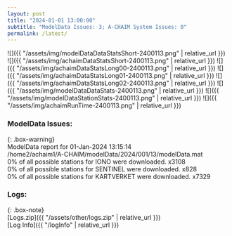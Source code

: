 ```yaml
---
layout: post
title: "2024-01-01 13:00:00"
subtitle: "ModelData Issues: 3; A-CHAIM System Issues: 0"
permalink: /latest/
---
```


![]({{ "/assets/img/modelDataDataStatsShort-2400113.png" | relative_url }})
![]({{ "/assets/img/achaimDataStatsShort-2400113.png" | relative_url }})
![]({{ "/assets/img/achaimDataStatsLong00-2400113.png" | relative_url }})
![]({{ "/assets/img/achaimDataStatsLong01-2400113.png" | relative_url }})
![]({{ "/assets/img/achaimDataStatsLong02-2400113.png" | relative_url }})
![]({{ "/assets/img/modelDataDataStats-2400113.png" | relative_url }})
![]({{ "/assets/img/modelDataStationStats-2400113.png" | relative_url }})
![]({{ "/assets/img/achaimRunTime-2400113.png" | relative_url }})


### ModelData Issues:  
  
{: .box-warning}  
 ModelData report for 01-Jan-2024 13:15:14   
 /home2/achaim1/A-CHAIM/modelData/2024/001/13/modelData.mat   
 0% of all possible stations for IONO were downloaded. x3108   
 0% of all possible stations for SENTINEL were downloaded. x828   
 0% of all possible stations for KARTVERKET were downloaded. x7329   
  


### Logs:  
  
{: .box-note}  
[Logs.zip]({{ "/assets/other/logs.zip" | relative_url }})  
[Log Info]({{ "/logInfo" | relative_url }})  

